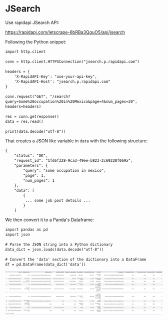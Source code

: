 # JSearch

Use rapidapi JSearch API:

https://rapidapi.com/letscrape-6bRBa3QguO5/api/jsearch

Following the Python snippet:

```
import http.client

conn = http.client.HTTPSConnection("jsearch.p.rapidapi.com")

headers = {
    'X-RapidAPI-Key': "use-your-api-key",
    'X-RapidAPI-Host': "jsearch.p.rapidapi.com"
}

conn.request("GET", "/search?query=Some%20occupation%20in%20Mexico&page=4&num_pages=20", headers=headers)

res = conn.getresponse()
data = res.read()

print(data.decode("utf-8"))
```

That creates a JSON like variable in `data` with the following structure:

```
{
    "status": "OK",
    "request_id": "1fd6f328-9ca3-49ee-b823-2c69228f069a",
    "parameters": {
        "query": "some occupation in mexico",
        "page": 1,
        "num_pages": 1
    },
    "data": [
        {
         ... some job post details ...
        }
    ]
```

We then convert it to a Panda's Dataframe:

```
import pandas as pd
import json

# Parse the JSON string into a Python dictionary
data_dict = json.loads(data.decode("utf-8"))

# Convert the 'data' section of the dictionary into a DataFrame
df = pd.DataFrame(data_dict['data'])
```

<img src='images/dataframeexample.png'>

